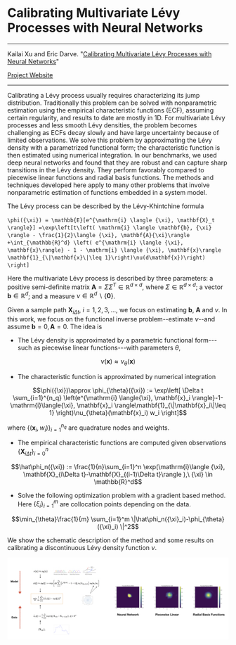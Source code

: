 # Calibrating Multivariate Lévy Processes with Neural Networks

---

Kailai Xu and Eric Darve. "[Calibrating Multivariate Lévy Processes with Neural Networks](https://arxiv.org/abs/1812.08883)" 

[Project Website](https://github.com/kailaix/LevyNN.jl)

---

Calibrating a Lévy process usually requires characterizing its jump distribution. Traditionally this problem can be solved with nonparametric estimation using the empirical characteristic functions (ECF), assuming certain regularity, and results to date are mostly in 1D. For multivariate Lévy processes and less smooth Lévy densities, the problem becomes challenging as ECFs decay slowly and have large uncertainty because of limited observations. We solve this problem by approximating the Lévy density with a parametrized functional form; the characteristic function is then estimated using numerical integration. In our benchmarks, we used deep neural networks and found that they are robust and can capture sharp transitions in the Lévy density. They perform favorably compared to piecewise linear functions and radial basis functions. The methods and techniques developed here apply to many other problems that involve nonparametric estimation of functions embedded in a system model.


The Lévy process can be described by the Lévy-Khintchine formula

``\phi({\xi}) = \mathbb{E}[e^{\mathrm{i} \langle {\xi}, \mathbf{X}_t \rangle}] =\exp\left[t\left( \mathrm{i} \langle \mathbf{b}, {\xi} \rangle - \frac{1}{2}\langle {\xi}, \mathbf{A}{\xi}\rangle  +\int_{\mathbb{R}^d} \left( e^{\mathrm{i} \langle {\xi}, \mathbf{x}\rangle} - 1 - \mathrm{i} \langle {\xi}, \mathbf{x}\rangle \mathbf{1}_{\|\mathbf{x}\|\leq 1}\right)\nu(d\mathbf{x})\right) \right]``

Here the multivariate Lévy process is described by three parameters: a positive semi-definite matrix $\mathbf{A} = {\Sigma}{\Sigma}^T \in \mathbb{R}^{d\times d}$, where ${\Sigma}\in \mathbb{R}^{d\times d}$; a vector $\mathbf{b}\in \mathbb{R}^d$; and a measure $\nu\in \mathbb{R}^d\backslash\{\mathbf{0}\}$. 

Given a sample path $\mathbf{X}_{i\Delta t}$, $i=1,2,3,\ldots$, we focus on estimating $\mathbf{b}$, $\mathbf{A}$ and $\nu$. In this work, we focus on the functional inverse problem--estimate $\nu$--and assume $\mathbf{b}=0,\mathbf{A}=0$. The idea is

* The Lévy density is approximated by a parametric functional form---such as piecewise linear functions---with parameters $\theta$,
```math
    \nu(\mathbf{x}) \approx \nu_{\theta}(\mathbf{x})
```
* The characteristic function is approximated by numerical integration 
```math
\phi({\xi})\approx    \phi_{\theta}({\xi}) := \exp\left[ \Delta t \sum_{i=1}^{n_q} \left(e^{\mathrm{i} \langle{\xi}, \mathbf{x}_i \rangle}-1-\mathrm{i}\langle{\xi}, \mathbf{x}_i \rangle\mathbf{1}_{\|\mathbf{x}_i\|\leq 1}  \right)\nu_{\theta}(\mathbf{x}_i) w_i \right]
```
where $\{(\mathbf{x}_i, w_i)\}_{i=1}^{n_q}$ are quadrature nodes and weights.

* The empirical characteristic functions are computed given observations $\{\mathbf{X}_{i\Delta t}\}_{i=0}^n$

```math
\hat\phi_n({\xi}) := \frac{1}{n}\sum_{i=1}^n \exp(\mathrm{i}\langle {\xi}, \mathbf{X}_{i\Delta t}-\mathbf{X}_{(i-1)\Delta t}\rangle ),\  {\xi} \in \mathbb{R}^d
```

* Solve the following optimization problem with a gradient based method. Here $\{{\xi}_i \}_{i=1}^m$ are collocation points depending on the data. 
```math
\min_{\theta}\frac{1}{m} \sum_{i=1}^m \|\hat\phi_n({\xi}_i)-\phi_{\theta}({\xi}_i)  \|^2
```

We show the schematic description of the method and some results on calibrating a discontinuous Lévy density function $\nu$. 

![image-20191031200808697](asset/levy.png)

